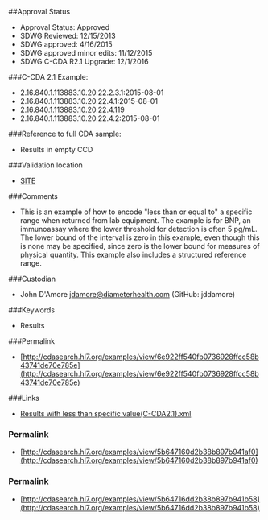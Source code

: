 ##Approval Status 

* Approval Status: Approved
* SDWG Reviewed: 12/15/2013
* SDWG approved: 4/16/2015
* SDWG approved minor edits: 11/12/2015
* SDWG C-CDA R2.1 Upgrade: 12/1/2016    

###C-CDA 2.1 Example: 


* 2.16.840.1.113883.10.20.22.2.3.1:2015-08-01
* 2.16.840.1.113883.10.20.22.4.1:2015-08-01
* 2.16.840.1.113883.10.20.22.4.119
* 2.16.840.1.113883.10.20.22.4.2:2015-08-01

###Reference to full CDA sample:
* Results in empty CCD


###Validation location

* [SITE](https://sitenv.org/sandbox-ccda/ccda-validator)


###Comments

* This is an example of how to encode "less than or equal to" a specific range when returned from lab equipment. The example is for BNP, an immunoassay where the lower threshold for detection is often 5 pg/mL. The lower bound of the interval is zero in this example, even though this is none may be specified, since zero is the lower bound for measures of physical quantity. This example also includes a structured reference range.


###Custodian

* John D'Amore jdamore@diameterhealth.com (GitHub: jddamore)



###Keywords

* Results

###Permalink 

* [http://cdasearch.hl7.org/examples/view/6e922ff540fb0736928ffcc58b43741de70e785e](http://cdasearch.hl7.org/examples/view/6e922ff540fb0736928ffcc58b43741de70e785e)

###Links 

* [Results with less than specific value(C-CDA2.1).xml](https://github.com/HL7/C-CDA-Examples/tree/master/Results/Results%20with%20less%20than%20specific%20value/Results%20with%20less%20than%20specific%20value%28C-CDA2.1%29.xml)


### Permalink 

* [http://cdasearch.hl7.org/examples/view/5b647160d2b38b897b941af0](http://cdasearch.hl7.org/examples/view/5b647160d2b38b897b941af0)

### Permalink 

* [http://cdasearch.hl7.org/examples/view/5b64716dd2b38b897b941b58](http://cdasearch.hl7.org/examples/view/5b64716dd2b38b897b941b58)